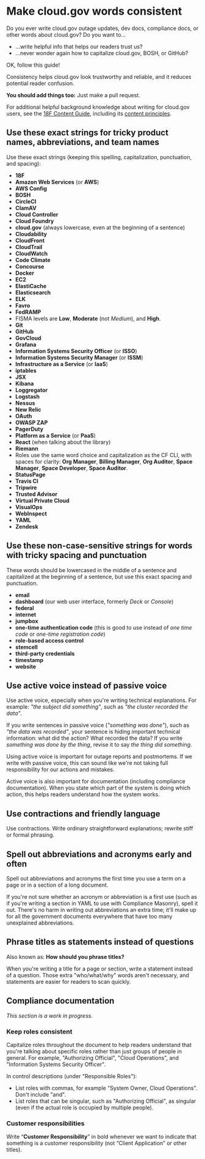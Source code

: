 # Make cloud.gov words consistent

Do you ever write cloud.gov outage updates, dev docs, compliance docs, or other words about cloud.gov? Do you want to...

* ...write helpful info that helps our readers trust us?
* ...never wonder again how to capitalize cloud.gov, BOSH, or GitHub?

OK, follow this guide!

Consistency helps cloud.gov look trustworthy and reliable, and it reduces potential reader confusion.

**You should add things too:** Just make a pull request.

For additional helpful background knowledge about writing for cloud.gov users, see the [18F Content Guide](https://pages.18f.gov/content-guide/), including its [content principles](https://pages.18f.gov/content-guide/content-principles/).

## Use these exact strings for tricky product names, abbreviations, and team names

Use these exact strings (keeping this spelling, capitalization, punctuation, and spacing):

* **18F**
* **Amazon Web Services** (or **AWS**)
* **AWS Config**
* **BOSH**
* **CircleCI**
* **ClamAV**
* **Cloud Controller**
* **Cloud Foundry**
* **cloud.gov** (always lowercase, even at the beginning of a sentence)
* **Cloudability**
* **CloudFront**
* **CloudTrail**
* **CloudWatch**
* **Code Climate**
* **Concourse**
* **Docker**
* **EC2**
* **ElastiCache**
* **Elasticsearch**
* **ELK**
* **Favro**
* **FedRAMP**
* FISMA levels are **Low**, **Moderate** (not *Medium*), and **High**.
* **Git**
* **GitHub**
* **GovCloud**
* **Grafana**
* **Information Systems Security Officer** (or **ISSO**)
* **Information Systems Security Manager** (or **ISSM**)
* **Infrastructure as a Service** (or **IaaS**)
* **iptables**
* **JSX**
* **Kibana**
* **Loggregator**
* **Logstash**
* **Nessus**
* **New Relic**
* **OAuth**
* **OWASP ZAP**
* **PagerDuty**
* **Platform as a Service** (or **PaaS**)
* **React** (when talking about the library)
* **Riemann**
* Roles use the same word choice and capitalization as the CF CLI, with spaces for clarity: **Org Manager**, **Billing Manager**, **Org Auditor**, **Space Manager**, **Space Developer**, **Space Auditor**.
* **StatusPage**
* **Travis CI**
* **Tripwire**
* **Trusted Advisor**
* **Virtual Private Cloud**
* **VisualOps**
* **WebInspect**
* **YAML**
* **Zendesk**

## Use these non-case-sensitive strings for words with tricky spacing and punctuation

These words should be lowercased in the middle of a sentence and capitalized at the beginning of a sentence, but use this exact spacing and punctuation.

* **email**
* **dashboard** (our web user interface, formerly *Deck* or *Console*)
* **federal**
* **internet**
* **jumpbox**
* **one-time authentication code** (this is good to use instead of *one time code* or *one-time registration code*)
* **role-based access control**
* **stemcell**
* **third-party credentials**
* **timestamp**
* **website**

## Use active voice instead of passive voice

Use active voice, especially when you're writing technical explanations. For example: *"the subject did something"*, such as *"the cluster recorded the data"*.

If you write sentences in passive voice (*"something was done"*), such as *"the data was recorded"*, your sentence is hiding important technical information: what did the action? What recorded the data? If you write *something was done by the thing*, revise it to say *the thing did something*.

Using active voice is important for outage reports and postmortems. If we write with passive voice, this can sound like we're not taking full responsibility for our actions and mistakes.

Active voice is also important for documentation (including compliance documentation). When you state which part of the system is doing which action, this helps readers understand how the system works.

## Use contractions and friendly language

Use contractions. Write ordinary straightforward explanations; rewrite stiff or formal phrasing.

## Spell out abbreviations and acronyms early and often

Spell out abbreviations and acronyms the first time you use a term on a page or in a section of a long document.

If you're not sure whether an acronym or abbreviation is a first use (such as if you're writing a section in YAML to use with Compliance Masonry), spell it out. There's no harm in writing out abbreviations an extra time; it'll make up for all the government documents everywhere that have too many unexplained abbreviations.

## Phrase titles as statements instead of questions

Also known as: **How should you phrase titles?**

When you're writing a title for a page or section, write a statement instead of a question. Those extra "who/what/why" words aren't necessary, and statements are easier for readers to scan quickly.

## Compliance documentation

*This section is a work in progress.*

### Keep roles consistent

Capitalize roles throughout the document to help readers understand that you're talking about specific roles rather than just groups of people in general. For example, "Authorizing Official", "Cloud Operations", and "Information Systems Security Officer".

In control descriptions (under "Responsible Roles"):
* List roles with commas, for example "System Owner, Cloud Operations". Don't include "and".
* List roles that can be singular, such as "Authorizing Official", as singular (even if the actual role is occupied by multiple people).

### Customer responsibilities

Write “**Customer Responsibility**” in bold whenever we want to indicate that something is a customer responsibility (not “Client Application” or other titles).
